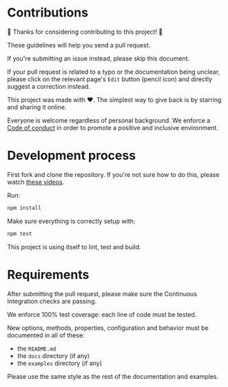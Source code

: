 # Contributions

🎉 Thanks for considering contributing to this project! 🎉

These guidelines will help you send a pull request.

If you're submitting an issue instead, please skip this document.

If your pull request is related to a typo or the documentation being unclear,
please click on the relevant page's `Edit` button (pencil icon) and directly
suggest a correction instead.

This project was made with ❤️. The simplest way to give back is by starring and
sharing it online.

Everyone is welcome regardless of personal background. We enforce a
[Code of conduct](CODE_OF_CONDUCT.md) in order to promote a positive and
inclusive environment.

# Development process

First fork and clone the repository. If you're not sure how to do this, please
watch
[these videos](https://egghead.io/courses/how-to-contribute-to-an-open-source-project-on-github).

Run:

```bash
npm install
```

Make sure everything is correctly setup with:

```bash
npm test
```

This project is using itself to lint, test and build.

# Requirements

After submitting the pull request, please make sure the Continuous Integration
checks are passing.

We enforce 100% test coverage: each line of code must be tested.

New options, methods, properties, configuration and behavior must be documented
in all of these:

- the `README.md`
- the `docs` directory (if any)
- the `examples` directory (if any)

Please use the same style as the rest of the documentation and examples.
